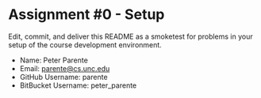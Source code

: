 # Assignment #0 - Setup

Edit, commit, and deliver this README as a smoketest for problems in your
setup of the course development environment.

* Name: Peter Parente
* Email: parente@cs.unc.edu
* GitHub Username: parente
* BitBucket Username: peter_parente
